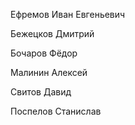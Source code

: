 Ефремов Иван Евгеньевич

Бежецков Дмитрий

Бочаров Фёдор

Малинин Алексей

Свитов Давид

Поспелов Станислав



